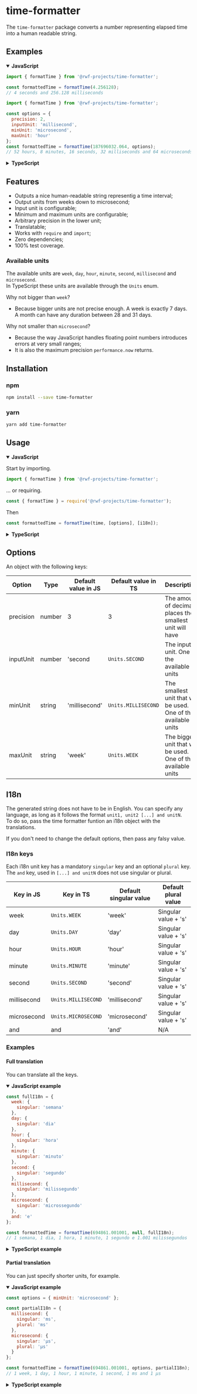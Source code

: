 # time-formatter

The `time-formatter` package converts a number representing elapsed time into a human readable string.

## Examples

<details open>
<summary><strong>JavaScript</strong></summary>

```js
import { formatTime } from '@rwf-projects/time-formatter';

const formattedTime = formatTime(4.256128);
// 4 seconds and 256.128 milliseconds
```

```js
import { formatTime } from '@rwf-projects/time-formatter';

const options = {
  precision: 2,
  inputUnit: 'millisecond',
  minUnit: 'microsecond',
  maxUnit: 'hour'
};
const formattedTime = formatTime(187696032.064, options);
// 52 hours, 8 minutes, 16 seconds, 32 milliseconds and 64 microseconds
```

</details>

<details>
<summary><strong>TypeScript</strong></summary>

```ts
import { formatTime } from '@rwf-projects/time-formatter';

const formattedTime: string = formatTime(4.256128);
// 4 seconds and 256.128 milliseconds
```

```ts
import { formatTime, Options, Units } from '@rwf-projects/time-formatter';

const options: Partial<Options> = { minUnit: Units.SECOND, maxUnit: Units.HOUR };
const formattedTime: string = formatTime(94592, options);
// 26 hours, 16 minutes and 32 seconds
```

```ts
import { formatTime, Options, Units } from '@rwf-projects/time-formatter';

const options: Options = {
  precision: 2,
  inputUnit: Units.MILLISECOND,
  minUnit: Units.MICROSECOND,
  maxUnit: Units.HOUR
};
const formattedTime: string = formatTime(187696032.064, options);
// 52 hours, 8 minutes, 16 seconds, 32 milliseconds and 64 microseconds
```

</details>

## Features

- Outputs a nice human-readable string representig a time interval;
- Output units from weeks down to microsecond;
- Input unit is configurable;
- Minimum and maximum units are configurable;
- Arbitrary precision in the lower unit;
- Translatable;
- Works with `require` and `import`;
- Zero dependencies;
- 100% test coverage.

### Available units

The available units are `week`, `day`, `hour`, `minute`, `second`, `millisecond` and `microsecond`.  
In TypeScript these units are available through the `Units` enum.

Why not bigger than `week`?

- Because bigger units are not precise enough. A week is exactly 7 days. A month can have any duration between 28 and 31
  days.

Why not smaller than `microsecond`?

- Because the way JavaScript handles floating point numbers introduces errors at very small ranges;
- It is also the maximum precision `performance.now` returns.

## Installation

### npm

```bash
npm install --save time-formatter
```

### yarn

```bash
yarn add time-formatter
```

## Usage

<details open>
<summary><strong>JavaScript</strong></summary>

Start by importing.

```js
import { formatTime } from '@rwf-projects/time-formatter';
```

... or requiring.

```js
const { formatTime } = require('@rwf-projects/time-formatter');
```

Then

```js
const formattedTime = formatTime(time, [options], [i18n]);
```

</details>

<details>
<summary><strong>TypeScript</strong></summary>

```ts
import { formatTime, Options, I18n } from '@rwf-projects/time-formatter';

const formattedTime: string = formatTime(time, [options], [i18n]);
```

</details>

## Options

An object with the following keys:

| Option    | Type   | Default value in JS | Default value in TS | Description                                                     |
|-----------|--------|---------------------|---------------------|-----------------------------------------------------------------|
| precision | number | 3                   | 3                   | The amount of decimal places the smallest unit will have        |
| inputUnit | number | 'second             | `Units.SECOND`      | The input unit. One of the available units                      |
| minUnit   | string | 'millisecond'       | `Units.MILLISECOND` | The smallest unit that will be used. One of the available units |
| maxUnit   | string | 'week'              | `Units.WEEK`        | The biggest unit that will be used. One of the available units  |

## I18n

The generated string does not have to be in English. You can specify any language, as long as it follows the
format `unit1, unit2 [...] and unitN`.  
To do so, pass the time formatter funtion an i18n object with the translations.

If you don't need to change the default options, then pass any falsy value.

### I18n keys

Each i18n unit key has a mandatory `singular` key and an optional `plural` key.  
The `and` key, used in `[...] and unitN` does not use singular or plural.

| Key in JS   | Key in TS           | Default singular value | Default plural value |
|-------------|---------------------|------------------------|----------------------|
| week        | `Units.WEEK`        | 'week'                 | Singular value + 's' |
| day         | `Units.DAY`         | 'day'                  | Singular value + 's' |
| hour        | `Units.HOUR`        | 'hour'                 | Singular value + 's' |
| minute      | `Units.MINUTE`      | 'minute'               | Singular value + 's' |
| second      | `Units.SECOND`      | 'second'               | Singular value + 's' |
| millisecond | `Units.MILLISECOND` | 'millisecond'          | Singular value + 's' |
| microsecond | `Units.MICROSECOND` | 'microsecond'          | Singular value + 's' |
| and         | and                 | 'and'                  | N/A                  |

### Examples

#### Full translation

You can translate all the keys.

<details open>
<summary><strong>JavaScript example</strong></summary>

```js
const fullI18n = {
  week: {
    singular: 'semana'
  },
  day: {
    singular: 'dia'
  },
  hour: {
    singular: 'hora'
  },
  minute: {
    singular: 'minuto'
  },
  second: {
    singular: 'segundo'
  },
  millisecond: {
    singular: 'milissegundo'
  },
  microsecond: {
    singular: 'microssegundo'
  },
  and: 'e'
};

const formattedTime = formatTime(694861.001001, null, fullI18n);
// 1 semana, 1 dia, 1 hora, 1 minuto, 1 segundo e 1.001 milissegundos
```

</details>

<details>
<summary><strong>TypeScript example</strong></summary>

```ts
const fullI18n: I18n = {
  [Units.WEEK]: {
    singular: 'semana'
  },
  [Units.DAY]: {
    singular: 'dia'
  },
  [Units.HOUR]: {
    singular: 'hora'
  },
  [Units.MINUTE]: {
    singular: 'minuto'
  },
  [Units.SECOND]: {
    singular: 'segundo'
  },
  [Units.MILLISECOND]: {
    singular: 'milissegundo'
  },
  [Units.MICROSECOND]: {
    singular: 'microssegundo'
  },
  and: 'e'
};

const formattedTime: string = formatTime(694861.001001, null, fullI18n);
// 1 semana, 1 dia, 1 hora, 1 minuto, 1 segundo e 1.001 milissegundos
```

</details>

#### Partial translation

You can just specify shorter units, for example.

<details open>
<summary><strong>JavaScript example</strong></summary>

```js
const options = { minUnit: 'microsecond' };

const partialI18n = {
  millisecond: {
    singular: 'ms',
    plural: 'ms'
  },
  microsecond: {
    singular: 'μs',
    plural: 'μs'
  }
};

const formattedTime = formatTime(694861.001001, options, partialI18n);
// 1 week, 1 day, 1 hour, 1 minute, 1 second, 1 ms and 1 μs
```

</details>

<details>
<summary><strong>TypeScript example</strong></summary>

```ts
const options: Partial<Options> = { minUnit: 'microsecond' };

const partialI18n: Partial<I18n> = {
  [Units.MILLISECOND]: {
    singular: 'ms',
    plural: 'ms'
  },
  [Units.MICROSECOND]: {
    singular: 'μs',
    plural: 'μs'
  }
};

const formattedTime: string = formatTime(694861.001001, options, partialI18n);
// 1 week, 1 day, 1 hour, 1 minute, 1 second, 1 ms and 1 μs
```

</details>
